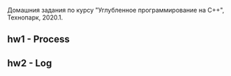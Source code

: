 Домашния задания по курсу "Углубленное программирование на C++", Технопарк, 2020.1.

## hw1 - Process
## hw2 - Log
